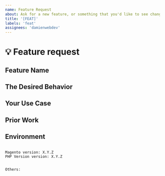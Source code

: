 ```yaml
---
name: Feature Request
about: Ask for a new feature, or something that you'd like to see changed.
title: '[FEAT]'
labels: 'feat'
assignees: 'damienwebdev'
---
```


<!--
PLEASE HELP US PROCESS GITHUB ISSUES FASTER BY PROVIDING THE FOLLOWING INFORMATION.

ISSUES MISSING IMPORTANT INFORMATION MAY BE CLOSED WITHOUT INVESTIGATION.
-->

# :bulb: Feature request

## Feature Name
<!-- Naming is hard, what do YOU call this feature? -->


## The Desired Behavior
<!-- Please describe, in as much detail as you can, what you'd like to see happen. -->


## Your Use Case
<!-- Please try to format as "As a {role}, I'd like to be able to do {x}. -->


## Prior Work
<!-- If you got this idea from somewhere, please indicate where you got it from. -->


## Environment

<pre><code>
Magento version: X.Y.Z 
PHP Version version: X.Y.Z 
<!-- Check whether this is still an issue in the most recent magento2-cors version -->

Others:
<!-- Anything else relevant?  Operating system version, IDE, package manager, HTTP server, ... -->
</code></pre>